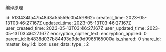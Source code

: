 编译原理

id: 513f434fa47b48d3a55559c0b459862c
created_time: 2023-05-13T03:46:27.167Z
updated_time: 2023-05-13T03:46:27.167Z
user_created_time: 2023-05-13T03:46:27.167Z
user_updated_time: 2023-05-13T03:46:27.167Z
encryption_cipher_text: 
encryption_applied: 0
parent_id: b4838d037b84493d9de9d9965165000a
is_shared: 0
share_id: 
master_key_id: 
icon: 
user_data: 
type_: 2